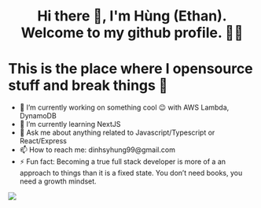 <h1 align='center'>Hi there 👋, I'm Hùng (Ethan). Welcome to my github profile. 👨‍💻</h1>

# This is the place where I opensource stuff and break things 🤣
<div style={display: 'flex'}>
     <ul>
       <li>🔭  I’m currently working on something cool 😉 with AWS Lambda, DynamoDB</li>
       <li>🌱  I’m currently learning NextJS</li>
       <li>💬  Ask me about anything related to Javascript/Typescript or React/Express</li>
       <li>📫  How to reach me: dinhsyhung99@gmail.com</li>
       <li>⚡  Fun fact: Becoming a true full stack developer is more of a an approach to things than it is a fixed state. You don’t need books, you need a growth mindset.</li>
     </ul>
     <div>
          <img src="https://user-images.githubusercontent.com/34293141/179542489-ae5c93b8-1290-4af1-8ae4-5ae5b0b8008f.gif" width={100} height={200}/>
     </div>
</div>


